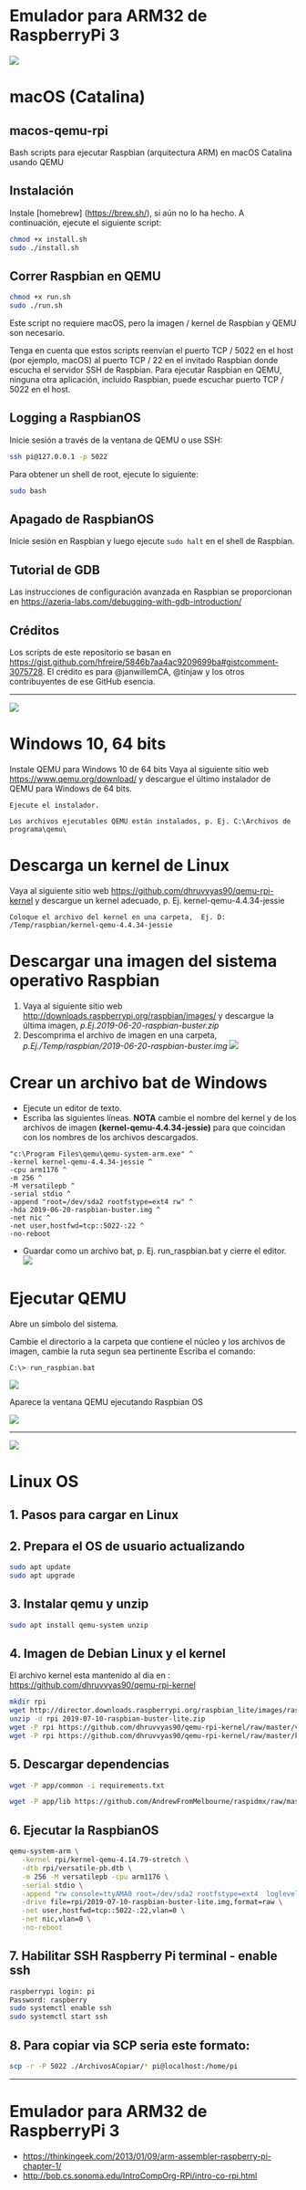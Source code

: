 # Emulador para ARM32 de RaspberryPi 3

![](imagenes/macos.png)
# macOS (Catalina)

## macos-qemu-rpi
Bash scripts para ejecutar Raspbian (arquitectura ARM) en macOS Catalina usando QEMU

## Instalación

Instale [homebrew] (https://brew.sh/), si aún no lo ha hecho.
A continuación, ejecute el siguiente script:

```bash
chmod +x install.sh
sudo ./install.sh
```

## Correr Raspbian en QEMU

```bash
chmod +x run.sh
sudo ./run.sh
```

Este script no requiere macOS, pero la imagen / kernel de Raspbian y QEMU son necesario.

Tenga en cuenta que estos scripts reenvían el puerto TCP / 5022 en el host (por ejemplo, macOS) al puerto
TCP / 22 en el invitado Raspbian donde escucha el servidor SSH de Raspbian.
Para ejecutar Raspbian en QEMU, ninguna otra aplicación, incluido Raspbian, puede escuchar
puerto TCP / 5022 en el host.

## Logging a RaspbianOS

Inicie sesión a través de la ventana de QEMU o use SSH:
```bash
ssh pi@127.0.0.1 -p 5022
```

Para obtener un shell de root, ejecute lo siguiente:
```bash
sudo bash
```

## Apagado de RaspbianOS
Inicie sesión en Raspbian y luego ejecute `sudo halt` en el shell de Raspbian.

## Tutorial de GDB

Las instrucciones de configuración avanzada en Raspbian se proporcionan en
https://azeria-labs.com/debugging-with-gdb-introduction/

## Créditos

Los scripts de este repositorio se basan en
https://gist.github.com/hfreire/5846b7aa4ac9209699ba#gistcomment-3075728.
El crédito es para @janwillemCA, @tinjaw y los otros contribuyentes de ese GitHub
esencia.


---------
![](imagenes/mswindows.png)
# Windows  10, 64 bits

Instale QEMU para Windows 10 de 64 bits
Vaya al siguiente sitio web https://www.qemu.org/download/ y descargue el último instalador de QEMU para Windows de 64 bits.
```
Ejecute el instalador.

Los archivos ejecutables QEMU están instalados, p. Ej. C:\Archivos de programa\qemu\
```

#  Descarga un kernel de Linux

Vaya al siguiente sitio web https://github.com/dhruvvyas90/qemu-rpi-kernel y descargue un kernel adecuado, p. Ej. kernel-qemu-4.4.34-jessie
```
Coloque el archivo del kernel en una carpeta,  Ej. D: /Temp/raspbian/kernel-qemu-4.4.34-jessie
```

#  Descargar una imagen del sistema operativo Raspbian
1. Vaya al siguiente sitio web http://downloads.raspberrypi.org/raspbian/images/ y descargue la última imagen, _p.Ej.2019-06-20-raspbian-buster.zip_
2. Descomprima el archivo de imagen en una carpeta, _p.Ej./Temp/raspbian/2019-06-20-raspbian-buster.img_
![](imagenes/wq0.png)

# Crear un archivo bat de Windows
- Ejecute un editor de texto.
- Escriba las siguientes líneas.
**NOTA** cambie el nombre del kernel y de los archivos de imagen **(kernel-qemu-4.4.34-jessie)** para que coincidan con los nombres de los archivos descargados.
```
"c:\Program Files\qemu\qemu-system-arm.exe" ^
-kernel kernel-qemu-4.4.34-jessie ^
-cpu arm1176 ^
-m 256 ^
-M versatilepb ^
-serial stdio ^
-append "root=/dev/sda2 rootfstype=ext4 rw" ^
-hda 2019-06-20-raspbian-buster.img ^
-net nic ^
-net user,hostfwd=tcp::5022-:22 ^
-no-reboot

```

- Guardar como un archivo bat, p. Ej. run_raspbian.bat y cierre el editor.
![](imagenes/wq1.png)


# Ejecutar QEMU
Abre un símbolo del sistema.
 
Cambie el directorio a la carpeta que contiene el núcleo y los archivos de imagen, cambie la ruta segun sea pertinente
Escriba el comando:
```
C:\> run_raspbian.bat
```
![](imagenes/wq2.png)

Aparece la ventana QEMU ejecutando Raspbian OS

![](imagenes/wq3.png)



-------
![](imagenes/linux.png)
# Linux OS 

## 1. Pasos para cargar en Linux


## 2. Prepara el OS de usuario actualizando
```bash
sudo apt update
sudo apt upgrade
```

## 3. Instalar qemu y unzip
```bash
sudo apt install qemu-system unzip
```

## 4. Imagen de Debian Linux y  el  kernel
El archivo kernel esta mantenido al dia en : https://github.com/dhruvvyas90/qemu-rpi-kernel

```bash
mkdir rpi
wget http://director.downloads.raspberrypi.org/raspbian_lite/images/raspbian_lite-2019-07-12/2019-07-10-raspbian-buster-lite.zip
unzip -d rpi 2019-07-10-raspbian-buster-lite.zip
wget -P rpi https://github.com/dhruvvyas90/qemu-rpi-kernel/raw/master/versatile-pb.dtb
wget -P rpi https://github.com/dhruvvyas90/qemu-rpi-kernel/raw/master/kernel-qemu-4.14.79-stretch

```

## 5. Descargar  dependencias
```bash
wget -P app/common -i requirements.txt

wget -P app/lib https://github.com/AndrewFromMelbourne/raspidmx/raw/master/lib/Makefile
```

## 6. Ejecutar la RaspbianOS
```bash
qemu-system-arm \
   -kernel rpi/kernel-qemu-4.14.79-stretch \
   -dtb rpi/versatile-pb.dtb \
   -m 256 -M versatilepb -cpu arm1176 \
   -serial stdio \
   -append "rw console=ttyAMA0 root=/dev/sda2 rootfstype=ext4  loglevel=8 rootwait fsck.repair=yes memtest=1" \
   -drive file=rpi/2019-07-10-raspbian-buster-lite.img,format=raw \
   -net user,hostfwd=tcp::5022-:22,vlan=0 \
   -net nic,vlan=0 \
   -no-reboot
```

## 7. Habilitar SSH Raspberry Pi terminal - enable ssh
```bash
raspberrypi login: pi
Password: raspberry 
sudo systemctl enable ssh
sudo systemctl start ssh
```

## 8. Para copiar via SCP seria este formato:
```bash
scp -r -P 5022 ./ArchivosACopiar/* pi@localhost:/home/pi
```

-------



# Emulador para ARM32 de RaspberryPi 3

- https://thinkingeek.com/2013/01/09/arm-assembler-raspberry-pi-chapter-1/
- http://bob.cs.sonoma.edu/IntroCompOrg-RPi/intro-co-rpi.html
